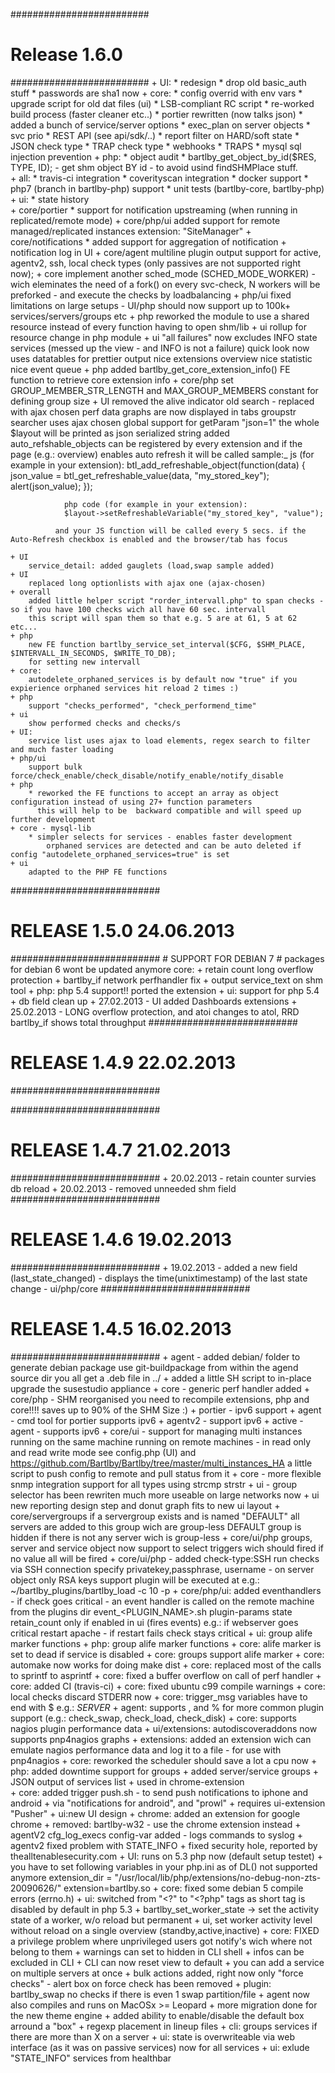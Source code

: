 #########################
# Release 1.6.0
#########################
	+ UI:
		* redesign
		* drop old basic_auth stuff
		* passwords are sha1 now
	+ core:
		* config overrid with env vars
		* upgrade script for old dat files (ui)
		* LSB-compliant RC script
		* re-worked build process (faster cleaner etc..)
		* portier rewritten (now talks json)
		* added a bunch of service/server options
		* exec_plan on server objects
		* svc prio
		* REST API (see api/sdk/..)
		* report filter on HARD/soft state
		* JSON check type
		* TRAP check type
		* webhooks
		* TRAPS
		* mysql sql injection prevention
	+ php:
		* object audit
		* bartlby_get_object_by_id($RES, TYPE, ID); - get shm object BY id - to avoid usind findSHMPlace stuff.		
	+ all:
		* travis-ci integration
		* coverityscan integration
		* docker support
		* php7 (branch in bartlby-php) support
		* unit tests (bartlby-core, bartlby-php)
	+ ui:
		* state history		
	+ core/portier
		* support for notification upstreaming (when running in replicated/remote mode)
	+ core/php/ui
		added support for remote managed/replicated instances
		extension: "SiteManager"
	+ core/notifications
		* added support for aggregation of notification + notification log in UI
	+ core/agent
		multiline plugin output support for active, agentv2, ssh, local check types (only passives are not supported right now);
	+ core
		implement another sched_mode (SCHED_MODE_WORKER) - wich eleminates the need of a fork() on every svc-check, N workers will be preforked - and execute the checks by loadbalancing
	+ php/ui
		fixed limitations on large setups - UI/php should now support up to 100k+ services/servers/groups etc
	+ php
		reworked the module to use a shared resource instead of every function having to open shm/lib
	+ ui
		rollup for resource change in php module
	+ ui
		"all failures" now excludes INFO state services (messed up the view - and INFO is not a failure)
		quick look now uses datatables for prettier output
		nice extensions overview
		nice statistic
		nice event queue
	+ php
		added bartlby_get_core_extension_info() FE function to retrieve core extension info
	+ core/php
		set GROUP_MEMBER_STR_LENGTH and MAX_GROUP_MEMBERS constant for defining group size
	+ UI
		removed the alive indicator old search -  replaced with ajax chosen
		perf data graphs are now displayed in tabs
		groupstr searcher uses ajax chosen
		global support for getParam "json=1" the whole $layout will be printed as json serialized string
		added auto_refshable_objects 
			can be registered by every extension and if the page (e.g.: overview) enables auto refresh it will be called sample:_
				js (for example in your extension):
				btl_add_refreshable_object(function(data) {
						json_value = btl_get_refreshable_value(data, "my_stored_key");
						alert(json_value);
				});
				
				php code (for example in your extension):
				$layout->setRefreshableVariable("my_stored_key", "value");

			  and your JS function will be called every 5 secs. if the Auto-Refresh checkbox is enabled and the browser/tab has focus
				
	+ UI
		service_detail: added gauglets (load,swap sample added)
	+ UI
		replaced long optionlists with ajax one (ajax-chosen)
	+ overall
		added little helper script "rorder_intervall.php" to span checks - so if you have 100 checks wich all have 60 sec. intervall
		this script will span them so that e.g. 5 are at 61, 5 at 62 etc...
	+ php
		new FE function bartlby_service_set_interval($CFG, $SHM_PLACE, $INTERVALL_IN_SECONDS, $WRITE_TO_DB);
		for setting new intervall
	+ core:
		autodelete_orphaned_services is by default now "true" if you expierience orphaned services hit reload 2 times :)
	+ php
		support "checks_performed", "check_performend_time"
	+ ui
		show performed checks and checks/s
	+ UI:
		service list uses ajax to load elements, regex search to filter and much faster loading
	+ php/ui
		support bulk force/check_enable/check_disable/notify_enable/notify_disable
	+ php
		* reworked the FE functions to accept an array as object configuration instead of using 27+ function parameters
		  this will help to be  backward compatible and will speed up further development
	+ core - mysql-lib
		* simpler selects for services - enables faster development 
			orphaned services are detected and can be auto deleted if config "autodelete_orphaned_services=true" is set
	+ ui
		adapted to the PHP FE functions
###########################
# RELEASE 1.5.0 24.06.2013
###########################
	# SUPPORT FOR DEBIAN 7
	# packages for debian 6 wont be updated anymore
	core: 
	+ retain count long overflow protection
	+ bartlby_if network perfhandler fix
	+ output service_text on shm tool
	+ php:
		php 5.4 support!! ported the extension
	+ ui:
		support for php 5.4
	+ db field clean up
	+ 27.02.2013 - UI added Dashboards extensions
	+ 25.02.2013 - LONG overflow protection, and atoi changes to atol, RRD bartlby_if shows total throughput
###########################
# RELEASE 1.4.9 22.02.2013
###########################

###########################
# RELEASE 1.4.7 21.02.2013
###########################
	+ 20.02.2013 - retain counter survies db reload
	+ 20.02.2013 - removed unneeded shm field
###########################
# RELEASE 1.4.6 19.02.2013
###########################
	+ 19.02.2013 - added a new field (last_state_changed) - displays the time(unixtimestamp) of the last state change - ui/php/core
###########################
# RELEASE 1.4.5 16.02.2013
###########################
	+ agent - added debian/ folder to generate debian package use git-buildpackage from within the agend source dir
		you all get a .deb file in ../
	+ added a little SH script to in-place upgrade the susestudio appliance
	+ core - generic perf handler added
	+ core/php - SHM reorganised 
		you need to recompile extensions, php and core!!!!
		saves up to 90% of the SHM Size :)
	+ portier - ipv6 support
	+ agent - cmd tool for portier supports ipv6
	+ agentv2 - support ipv6
	+ active - agent - supports ipv6
	+ core/ui - support for managing multi instances
			running on the same machine
			running on remote machines - in read only and read write mode
			see config.php (UI) and https://github.com/Bartlby/Bartlby/tree/master/multi_instances_HA
			a little script to push config to remote and pull status from it
	+ core - more flexible snmp integration
		support for all types using strcmp strstr
	+ ui - group selector has been rewriten much more useable on large networks now
	+ ui 
		new reporting design
		step and donut graph
		fits to new ui layout
	+ core/servergroups
		if a servergroup exists and is named "DEFAULT"
		all servers are added to this group wich are group-less
		DEFAULT group is hidden if there is not any server wich is group-less
	+ core/ui/php 
		groups, server and service object now support to select triggers wich should fired if no value all will be fired
	+ core/ui/php - added check-type:SSH
		run checks via SSH connection
		specify privatekey,passphrase, username - on server object
		only RSA keys support
		plugin will be executed at e.g.: ~/bartlby_plugins/bartlby_load -c 10 -p
	+ core/php/ui: added eventhandlers - if check goes critical - an event handler is called on the remote machine from the plugins dir
	  event_<PLUGIN_NAME>.sh plugin-params state retain_count
	  only if enabled in ui (fires events)
	  e.g.: if webserver goes critical restart apache - if restart fails check stays critical
	+ ui: group alife marker functions
	+ php: group alife marker functions
	+ core: alife marker is set to dead if service is disabled
	+ core: groups support alife marker
	+ core: automake now works for doing make dist
	+ core: replaced most of the calls to sprintf to asprintf 
	+ core: fixed a buffer overflow on call of perf handler
	+ core: added CI (travis-ci)
	+ core: fixed ubuntu c99 compile warnings
	+ core: local checks discard STDERR now
	+ core: trigger_msg variables have to end with $ e.g.: $SERVER$
	+ agent: supports , and % for more common plugin support (e.g.: check_swap, check_load, check_disk)
	+ core: supports nagios plugin performance data
	+ ui/extensions: autodiscoveraddons now supports pnp4nagios graphs
	+ extensions: added an extension wich can emulate nagios performance data and log it to a file - for use with pnp4nagios
	+ core: reworked the scheduler should save a lot a cpu now
	+ php: added downtime support for groups
	+ added server/service groups 
	+ JSON output of services list
		+ used in chrome-extension	
	+ core: added trigger push.sh - to send push notifications to iphone and android 
		+ via "notifications for android", and "prowl"
		+ requires ui-extension "Pusher"
	+ ui:new UI design
	+ chrome: added an extension for google chrome
	+ removed: bartlby-w32 - use the chrome extension instead
	+ agentV2 cfg_log_execs config-var added - logs commands to syslog
	+ agentv2 fixed problem with STATE_INFO
	+ fixed security hole, reported by theall<AT>tenablesecurity.com
	+ UI: runs on 5.3 php now (default setup testet)
		+ you have to set following variables in your php.ini as of DL() not supported anymore
			extension_dir = "/usr/local/lib/php/extensions/no-debug-non-zts-20090626/"
			extension=bartlby.so
	+ core: fixed some debian 5 compile errors (errno.h)
	+ ui: switched from "<?" to "<?php" tags as short tag is disabled by default in php 5.3
	+ bartlby_set_worker_state -> set the activity state of a worker, w/o reload but permanent
	+ ui, set worker activity level without reload on a single overview (standby,active,inactive)
	+ core: FIXED a privilege problem where unprivileged users got notify's wich where not belong to them
	+ warnings can set to hidden in CLI shell
	+ infos can be excluded in CLI
	+ CLI can now reset view to default
	+ you can add a service on multiple servers at once
	+ bulk actions added, right now only "force checks"
	- alert box on force check has been removed
	+ plugin: bartlby_swap no checks if there is even 1 swap partition/file
	+ agent now also compiles and runs on MacOSx >= Leopard
	+ more migration done for the new theme engine
	+ added ability to enable/disable the default box arround a "box"
	+ regexp placement in lineup files
	+ cli: groups services if there are more than X on a server
	+ ui: state is overwriteable via web interface (as it was on passive services) now for all services
	+ ui: exlude "STATE_INFO" services from healthbar

